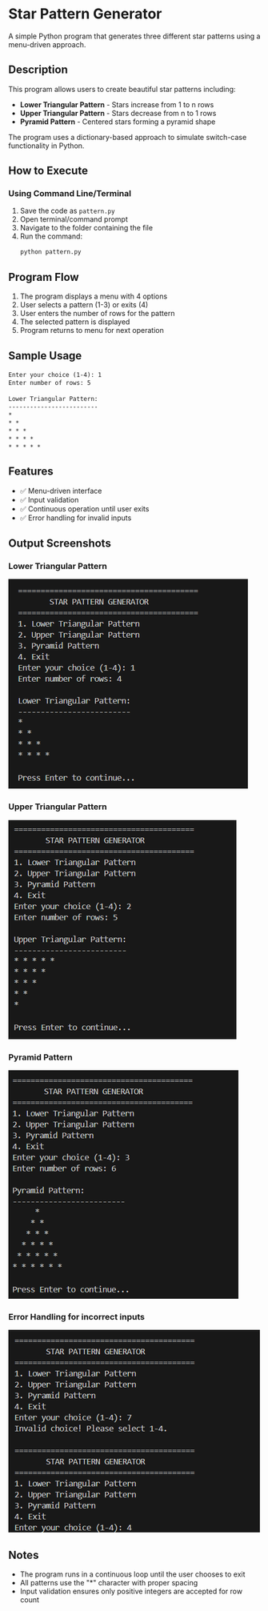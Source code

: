 # Star Pattern Generator

A simple Python program that generates three different star patterns using a menu-driven approach.

## Description

This program allows users to create beautiful star patterns including:
- **Lower Triangular Pattern** - Stars increase from 1 to n rows
- **Upper Triangular Pattern** - Stars decrease from n to 1 rows  
- **Pyramid Pattern** - Centered stars forming a pyramid shape

The program uses a dictionary-based approach to simulate switch-case functionality in Python.

## How to Execute

### Using Command Line/Terminal

1. Save the code as `pattern.py`
2. Open terminal/command prompt
3. Navigate to the folder containing the file
4. Run the command:
   ```bash
   python pattern.py
   ```

## Program Flow

1. The program displays a menu with 4 options
2. User selects a pattern (1-3) or exits (4)
3. User enters the number of rows for the pattern
4. The selected pattern is displayed
5. Program returns to menu for next operation

## Sample Usage

```
Enter your choice (1-4): 1
Enter number of rows: 5

Lower Triangular Pattern:
-------------------------
* 
* * 
* * * 
* * * * 
* * * * * 
```

## Features

- ✅ Menu-driven interface
- ✅ Input validation
- ✅ Continuous operation until user exits
- ✅ Error handling for invalid inputs

## Output Screenshots

### Lower Triangular Pattern

![Lower Triangular Pattern](Outputs/lower_triangular.png)

### Upper Triangular Pattern  
![Upper Triangular Pattern](Outputs/upper_triangular.png)

### Pyramid Pattern
![Pyramid Pattern](Outputs/pyramid.png)

### Error Handling for incorrect inputs
![Error Handling](Outputs/error_handling.png)


## Notes

- The program runs in a continuous loop until the user chooses to exit
- All patterns use the "*" character with proper spacing
- Input validation ensures only positive integers are accepted for row count
